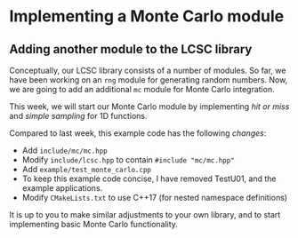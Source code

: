 # Implementing a Monte Carlo module

## Adding another module to the LCSC library

Conceptually, our LCSC library consists of a number of modules. So far, we have been working on an `rng` module for generating random numbers. Now, we are going to add an additional `mc` module for Monte Carlo integration.

This week, we will start our Monte Carlo module by implementing _hit or miss_ and _simple sampling_ for 1D functions.

Compared to last week, this example code has the following _changes_:
- Add `include/mc/mc.hpp`
- Modify `include/lcsc.hpp` to contain `#include "mc/mc.hpp"`
- Add `example/test_monte_carlo.cpp`
- To keep this example code concise, I have removed TestU01, and the example applications.
- Modify `CMakeLists.txt` to use C++17 (for nested namespace definitions)

It is up to you to make similar adjustments to your own library, and to start
implementing basic Monte Carlo functionality.

